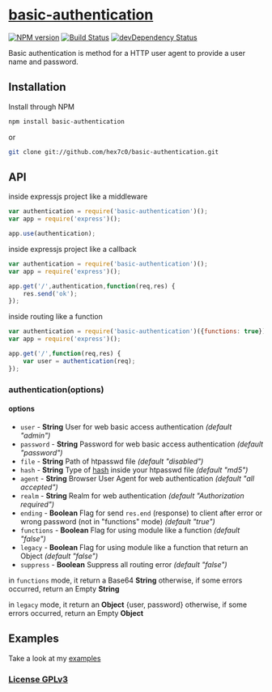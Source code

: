 # [basic-authentication](http://supergiovane.tk/#/basic-authentication)

[![NPM version](https://badge.fury.io/js/basic-authentication.svg)](http://badge.fury.io/js/basic-authentication)
[![Build Status](https://travis-ci.org/hex7c0/basic-authentication.svg?branch=master)](https://travis-ci.org/hex7c0/basic-authentication)
[![devDependency Status](https://david-dm.org/hex7c0/basic-authentication/dev-status.svg)](https://david-dm.org/hex7c0/basic-authentication#info=devDependencies)

Basic authentication is method for a HTTP user agent to provide a user name and password.

## Installation

Install through NPM

```bash
npm install basic-authentication
```
or
```bash
git clone git://github.com/hex7c0/basic-authentication.git
```

## API

inside expressjs project like a middleware
```js
var authentication = require('basic-authentication')();
var app = require('express')();

app.use(authentication);
```

inside expressjs project like a callback
```js
var authentication = require('basic-authentication')();
var app = require('express')();

app.get('/',authentication,function(req,res) {
    res.send('ok');
});
```

inside routing like a function
```js
var authentication = require('basic-authentication')({functions: true});
var app = require('express')();

app.get('/',function(req,res) {
    var user = authentication(req);
});
```

### authentication(options)

#### options

 - `user` - **String** User for web basic access authentication *(default "admin")*
 - `password` - **String** Password for web basic access authentication *(default "password")*
 - `file` - **String** Path of htpasswd file *(default "disabled")*
 - `hash` - **String** Type of [hash](http://nodejs.org/api/crypto.html#crypto_crypto_createhash_algorithm) inside your htpasswd file *(default "md5")*
 - `agent` - **String** Browser User Agent for web authentication *(default "all accepted")*
 - `realm` - **String** Realm for web authentication *(default "Authorization required")*
 - `ending` - **Boolean** Flag for send `res.end` (response) to client after error or wrong password (not in "functions" mode) *(default "true")*
 - `functions` - **Boolean** Flag for using module like a function *(default "false")*
 - `legacy` - **Boolean** Flag for using module like a function that return an Object *(default "false")*
 - `suppress` - **Boolean** Suppress all routing error *(default "false")*

in `functions` mode, it return a Base64 **String** otherwise, if some errors occurred, return an Empty **String**

in `legacy` mode, it return an **Object** {user, password} otherwise, if some errors occurred, return an Empty **Object**

## Examples

Take a look at my [examples](https://github.com/hex7c0/basic-authentication/tree/master/examples)

### [License GPLv3](http://opensource.org/licenses/GPL-3.0)
